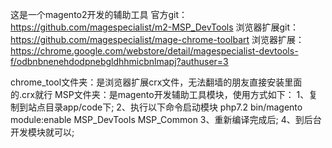 这是一个magento2开发的辅助工具
官方git：https://github.com/magespecialist/m2-MSP_DevTools
浏览器扩展git：https://github.com/magespecialist/mage-chrome-toolbart
浏览器扩展：https://chrome.google.com/webstore/detail/magespecialist-devtools-f/odbnbnenehdodpnebgldhhmicbnlmapj?authuser=3

chrome_tool文件夹：是浏览器扩展crx文件，无法翻墙的朋友直接安装里面的.crx就行
MSP文件夹：是magento开发辅助工具模块，使用方式如下：
1、复制到站点目录app/code下;
2、执行以下命令启动模块
php7.2 bin/magento module:enable MSP_DevTools MSP_Common
3、重新编译完成后;
4、到后台开发模块就可以;
